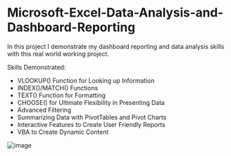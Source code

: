 # Microsoft-Excel-Data-Analysis-and-Dashboard-Reporting

In this project I demonstrate my dashboard reporting and data analysis skills with this real world working project. 

Skills Demonstrated:

- VLOOKUP() Function for Looking up Information
- INDEX()/MATCH() Functions 
- TEXT() Function for Formatting
- CHOOSE() for Ultimate Flexibility in Presenting Data
- Advanced Filtering
- Summarizing Data with PivotTables and Pivot Charts
- Interactive Features to Create User Friendly Reports
- VBA to Create Dynamic Content


![image](https://user-images.githubusercontent.com/91419941/209886212-0bf7b8a4-7ee1-49da-a915-421d9a867c5d.png)
